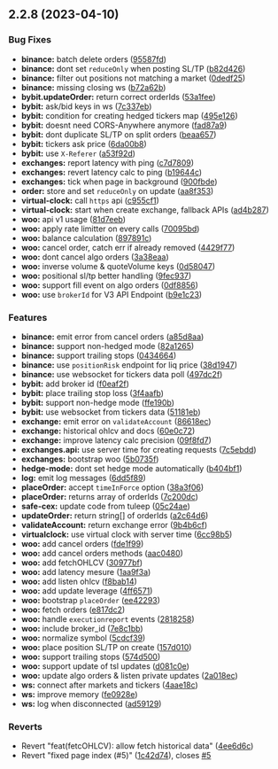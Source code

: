 ## 2.2.8 (2023-04-10)


### Bug Fixes

* **binance:** batch delete orders ([95587fd](https://github.com/lleewwiiss/safe-cex/commit/95587fd0ca5fb6957dfa2fe2c992877ede946676))
* **binance:** dont set `reduceOnly` when posting SL/TP ([b82d426](https://github.com/lleewwiiss/safe-cex/commit/b82d426c2eb0393ceb59c33e7a1089a534eed4ed))
* **binance:** filter out positions not matching a market ([0dedf25](https://github.com/lleewwiiss/safe-cex/commit/0dedf2576deba272ea7118187c0ed431b484be6e))
* **binance:** missing closing ws ([b72a62b](https://github.com/lleewwiiss/safe-cex/commit/b72a62b4781da73a1c250be644ba8f332db42eae))
* **bybit.updateOrder:** return correct orderIds ([53a1fee](https://github.com/lleewwiiss/safe-cex/commit/53a1feed2982ed9882e01587115c3596ed6de1f2))
* **bybit:** ask/bid keys in ws ([7c337eb](https://github.com/lleewwiiss/safe-cex/commit/7c337eb68cf97cdab0607c48a54ddfd00d29f5c6))
* **bybit:** condition for creating hedged tickers map ([495e126](https://github.com/lleewwiiss/safe-cex/commit/495e12626ba5cfd513add27c4aebdcb0635e29e3))
* **bybit:** doesnt need CORS-Anywhere anymore ([fad87a9](https://github.com/lleewwiiss/safe-cex/commit/fad87a9c742b3a30acaae7036ab042e022c88393))
* **bybit:** dont duplicate SL/TP on split orders ([beaa657](https://github.com/lleewwiiss/safe-cex/commit/beaa65749ea2228ba61fdb674228deb634acee18))
* **bybit:** tickers ask price ([6da00b8](https://github.com/lleewwiiss/safe-cex/commit/6da00b8b9cb59350bb249c8169e10049bc46dff9))
* **bybit:** use `X-Referer` ([a53f92d](https://github.com/lleewwiiss/safe-cex/commit/a53f92d76de998d52a11e67280b672678b83426d))
* **exchanges:** report latency with ping ([c7d7809](https://github.com/lleewwiiss/safe-cex/commit/c7d7809537a183982591853292ab59a14538442a))
* **exchanges:** revert latency calc to ping ([b19644c](https://github.com/lleewwiiss/safe-cex/commit/b19644c8357f8323f8fdded2b31b80c84b12615c))
* **exchanges:** tick when page in background ([900fbde](https://github.com/lleewwiiss/safe-cex/commit/900fbde441b9a3bfe10f7043bed8b0f496c62f4a))
* **order:** store and set `reduceOnly` on update ([aa8f353](https://github.com/lleewwiiss/safe-cex/commit/aa8f35369351e38b14baee5a5443189a89f49729))
* **virtual-clock:** call `https` api ([c955cf1](https://github.com/lleewwiiss/safe-cex/commit/c955cf1a5772124f1dc7719f3b8a7e4c45762cea))
* **virtual-clock:** start when create exchange, fallback APIs ([ad4b287](https://github.com/lleewwiiss/safe-cex/commit/ad4b2872468ea6c8ecadf9c843c9c6016dd0aff1))
* **woo:** api v1 usage ([81d7eeb](https://github.com/lleewwiiss/safe-cex/commit/81d7eeba3d81e0ada5562d1aea3f23296eb74821))
* **woo:** apply rate limitter on every calls ([70095bd](https://github.com/lleewwiiss/safe-cex/commit/70095bd2900a7f2e91b509acca39d7bd2d2e6f5f))
* **woo:** balance calculation ([897891c](https://github.com/lleewwiiss/safe-cex/commit/897891cf7cc35de21de66b2a3828b3c82cbad360))
* **woo:** cancel order, catch err if already removed ([4429f77](https://github.com/lleewwiiss/safe-cex/commit/4429f77220f01b12ff8f8783f13a65d84bd16741))
* **woo:** dont cancel algo orders ([3a38eaa](https://github.com/lleewwiiss/safe-cex/commit/3a38eaa38a3cdad75bbcc6f363898a5392d84709))
* **woo:** inverse volume & quoteVolume keys ([0d58047](https://github.com/lleewwiiss/safe-cex/commit/0d58047fb67bb86ed4e4c743ba8ccc8cdf6ab145))
* **woo:** positional sl/tp better handling ([9fec937](https://github.com/lleewwiiss/safe-cex/commit/9fec937090b8c7e5c8a9a0a7597e0258d9ac99e4))
* **woo:** support fill event on algo orders ([0df8856](https://github.com/lleewwiiss/safe-cex/commit/0df8856914d1fdaa8f550d64db0d2d2a88f168a6))
* **woo:** use `brokerId` for V3 API Endpoint ([b9e1c23](https://github.com/lleewwiiss/safe-cex/commit/b9e1c233df8a504fa19ae974936706b5715b88ae))


### Features

* **binance:** emit error from cancel orders ([a85d8aa](https://github.com/lleewwiiss/safe-cex/commit/a85d8aa297bd78113deabcea362e5a0c516988b3))
* **binance:** support non-hedged mode ([82a1265](https://github.com/lleewwiiss/safe-cex/commit/82a1265a1595a8f272af5860f2ebb51011b14ad8))
* **binance:** support trailing stops ([0434664](https://github.com/lleewwiiss/safe-cex/commit/04346642d3a1a466f03ba785ba221caae5e93204))
* **binance:** use `positionRisk` endpoint for liq price ([38d1947](https://github.com/lleewwiiss/safe-cex/commit/38d19473937ea6779f6fa189301d1534fb0135b0))
* **binance:** use websocket for tickers data poll ([497dc2f](https://github.com/lleewwiiss/safe-cex/commit/497dc2f296f94003ea2c9d119de0d467cdde529e))
* **bybit:** add broker id ([f0eaf2f](https://github.com/lleewwiiss/safe-cex/commit/f0eaf2fcce4192fd1252c99134c6626e738fa42f))
* **bybit:** place trailing stop loss ([3f4aafb](https://github.com/lleewwiiss/safe-cex/commit/3f4aafba15b17f1a8a1d65198369e0e7d2469579))
* **bybit:** support non-hedge mode ([ffe190b](https://github.com/lleewwiiss/safe-cex/commit/ffe190b6779f69df55b897be3a25f0bcef0021c5))
* **bybit:** use websocket from tickers data ([51181eb](https://github.com/lleewwiiss/safe-cex/commit/51181eba2021f5bc37c6c83474b6c4634c626b6a))
* **exchange:** emit error on `validateAccount` ([86618ec](https://github.com/lleewwiiss/safe-cex/commit/86618ec38ce42b5e73b8a64394569e9af3580f53))
* **exchange:** historical ohlcv and docs ([60e0c72](https://github.com/lleewwiiss/safe-cex/commit/60e0c721e4d194b2f5439944f83f311582023c90))
* **exchange:** improve latency calc precision ([09f8fd7](https://github.com/lleewwiiss/safe-cex/commit/09f8fd74f6844087308ce13a35632658ddda704b))
* **exchanges.api:** use server time for creating requests ([7c5ebdd](https://github.com/lleewwiiss/safe-cex/commit/7c5ebddfd4a4b4442956e6b58845e1627ddf194d))
* **exchanges:** bootstrap woo ([5b0735f](https://github.com/lleewwiiss/safe-cex/commit/5b0735f408fe21bc7ca642faa838b68178868840))
* **hedge-mode:** dont set hedge mode automatically ([b404bf1](https://github.com/lleewwiiss/safe-cex/commit/b404bf1467600c6eb1e1080b2bd214a353e329b9))
* **log:** emit log messages ([6dd5f89](https://github.com/lleewwiiss/safe-cex/commit/6dd5f8928d9865328fbb9d5a2cb2522847007271))
* **placeOrder:** accept `timeInForce` option ([38a3f06](https://github.com/lleewwiiss/safe-cex/commit/38a3f062b459509982215e3f12ab3c4e4376e0f5))
* **placeOrder:** returns array of orderIds ([7c200dc](https://github.com/lleewwiiss/safe-cex/commit/7c200dc0b465e8a71c89bed9bafaf8c304efb1ed))
* **safe-cex:** update code from tuleep ([05c24ae](https://github.com/lleewwiiss/safe-cex/commit/05c24aeb35ee0e678f906d5b9637e4512b31ad30))
* **updateOrder:** return string[] of orderIds ([a2c64d6](https://github.com/lleewwiiss/safe-cex/commit/a2c64d6e190704f632656e8b715a037a4009c31f))
* **validateAccount:** return exchange error ([9b4b6cf](https://github.com/lleewwiiss/safe-cex/commit/9b4b6cfb6a432860de9de778ab511653b7f83a14))
* **virtualclock:** use virtual clock with server time ([6cc98b5](https://github.com/lleewwiiss/safe-cex/commit/6cc98b526630d0d3af9b66a8021a215531b13adb))
* **woo:** add cancel orders ([fde1f99](https://github.com/lleewwiiss/safe-cex/commit/fde1f99af8f525649f421790142e7d0e438ed155))
* **woo:** add cancel orders methods ([aac0480](https://github.com/lleewwiiss/safe-cex/commit/aac0480fbac84ff6ef1a0fe3e1648091c00fa4a0))
* **woo:** add fetchOHLCV ([30977bf](https://github.com/lleewwiiss/safe-cex/commit/30977bf58c4055404b91020bdeaa7c4a64e8e2da))
* **woo:** add latency mesure ([1aa9f3a](https://github.com/lleewwiiss/safe-cex/commit/1aa9f3a20b9d0097a0bcadd2aad24b15cd81c628))
* **woo:** add listen ohlcv ([f8bab14](https://github.com/lleewwiiss/safe-cex/commit/f8bab14a58ed16ed08f1491fb8898d422720e060))
* **woo:** add update leverage ([4ff6571](https://github.com/lleewwiiss/safe-cex/commit/4ff6571ac116027f6b17f9c9d66a3be7fed41790))
* **woo:** bootstrap `placeOrder` ([ee42293](https://github.com/lleewwiiss/safe-cex/commit/ee42293441af377dde76dc46f6b6b72eb5d8e429))
* **woo:** fetch orders ([e817dc2](https://github.com/lleewwiiss/safe-cex/commit/e817dc2bde9c8008230d84213688af69221b8586))
* **woo:** handle `executionreport` events ([2818258](https://github.com/lleewwiiss/safe-cex/commit/28182587e7d5422e0ef60b464c6d582d3a969cea))
* **woo:** include broker_id ([7e8c1bb](https://github.com/lleewwiiss/safe-cex/commit/7e8c1bb97c3a397c03dda5f513fae8778467635b))
* **woo:** normalize symbol ([5cdcf39](https://github.com/lleewwiiss/safe-cex/commit/5cdcf39ab1ec4105ca0f8053077b9c06efbccf96))
* **woo:** place position SL/TP on create ([157d010](https://github.com/lleewwiiss/safe-cex/commit/157d010b35decf648f2a2e9567238e4e7b26c8db))
* **woo:** support trailing stops ([574d500](https://github.com/lleewwiiss/safe-cex/commit/574d500b1d5eafd82e3e8c34a97019db539e9432))
* **woo:** support update of tsl updates ([d081c0e](https://github.com/lleewwiiss/safe-cex/commit/d081c0e1963a860e90757a39009e180a662ab73e))
* **woo:** update algo orders & listen private updates ([2a018ec](https://github.com/lleewwiiss/safe-cex/commit/2a018ec97ea48f5273f7598e63df98ee90e877ec))
* **ws:** connect after markets and tickers ([4aae18c](https://github.com/lleewwiiss/safe-cex/commit/4aae18c6b71e2108e33bff7221464f6307b0e436))
* **ws:** improve memory ([fe0928e](https://github.com/lleewwiiss/safe-cex/commit/fe0928ebf65e0eb84221e411133352dee9e007af))
* **ws:** log when disconnected ([ad59129](https://github.com/lleewwiiss/safe-cex/commit/ad5912998d8a07d5dedd74ef36f4ad61afd101bb))


### Reverts

* Revert "feat(fetcOHLCV): allow fetch historical data" ([4ee6d6c](https://github.com/lleewwiiss/safe-cex/commit/4ee6d6cba05386f182fa22ba571bed6d952c70bf))
* Revert "fixed page index (#5)" ([1c42d74](https://github.com/lleewwiiss/safe-cex/commit/1c42d74236d0f1344e704b0ee41decbb07d104f0)), closes [#5](https://github.com/lleewwiiss/safe-cex/issues/5)



